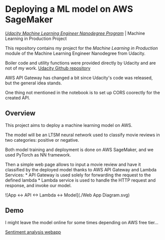 # Deploying a ML model on AWS SageMaker
[*Udacity Machine Learning Engineer Nanodegree Program*](https://www.udacity.com/course/machine-learning-engineer-nanodegree--nd009t) | Machine Learning in Production Project

This repository contains my project for the *Machine Learning in Production* module of the Machine Learning Engineer Nanodegree from Udacity.

Boiler code and utility functions were provided directly by Udacity and are not of my work.
[Udacity Github repository](https://github.com/udacity/sagemaker-deployment)

AWS API Gateway has changed a bit since Udacity's code was released, but the general idea stands.

One thing not mentioned in the notebook is to set up CORS coorectly for the created API.

## Overview

This project aims to deploy a machine learning model on AWS.

The model will be an LTSM neural network used to classify movie reviews in two categories: positive or negative.

Both model training and deployment is done on AWS SageMaker, and we used PyTorch as NN framework.

Then a simple web page allows to input a movie review and have it classified by the deployed model thanks to AWS API Gateway and Lambda Services:
    * API Gateway is used solely for forwarding the request to the defined lambda
    * Lambda service is used to handle the HTTP request and response, and invoke our model.
    
![App <-> API <-> Lambda <-> Model](./Web App Diagram.svg)

## Demo

I might leave the model online for some times depending on AWS free tier...

[Sentiment analysis webapp](https://bmaingret.github.io/sentiment-analysis-webapp/)
